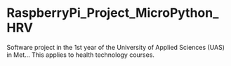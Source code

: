 # RaspberryPi_Project_MicroPython_HRV
Software project in the 1st year of the University of Applied Sciences (UAS) in Met...
This applies to health technology courses.

